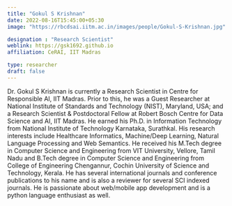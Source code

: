 ```yaml
---
title: "Gokul S Krishnan"
date: 2022-08-16T15:45:00+05:30
image: "https://rbcdsai.iitm.ac.in/images/people/Gokul-S-Krishnan.jpg"

designation : "Research Scientist"
weblink: https://gsk1692.github.io
affiliation: CeRAI, IIT Madras

type: researcher
draft: false
---
```


Dr. Gokul S Krishnan is currently a Research Scientist in Centre for Responsible AI, IIT Madras. Prior to this, he was a Guest Researcher at National Institute of Standards and Technology (NIST), Maryland, USA; and a Research Scientist & Postdoctoral Fellow at Robert Bosch Centre for Data Science and AI, IIT Madras. He earned his Ph.D. in Information Technology from National Institute of Technology Karnataka, Surathkal. His research interests include Healthcare Informatics, Machine/Deep Learning, Natural Language Processing and Web Semantics. He received his M.Tech degree in Computer Science and Engineering from VIT University, Vellore, Tamil Nadu and B.Tech degree in Computer Science and Engineering from College of Engineering Chengannur, Cochin University of Science and Technology, Kerala. He has several international journals and conference publications to his name and is also a reviewer for several SCI indexed journals. He is passionate about web/mobile app development and is a python language enthusiast as well.